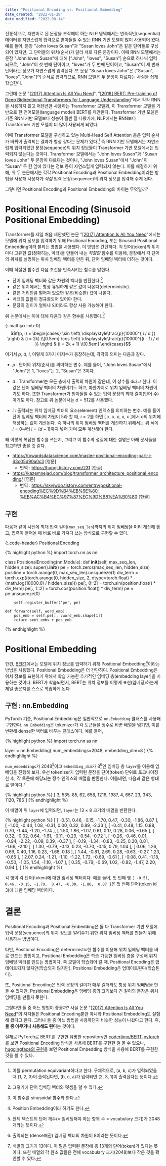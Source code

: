 ```yaml
---
title: "Positional Encoding vs. Positional Embedding"
date_created: "2022-01-28"
date_modified: "2022-08-14"
---
```


전통적으로, 자연어로 된 문장을 조작해야 하는 NLP 영역에서는 연속적인(sequential) 데이터를 자연스럽게 입력으로 받아들일 수 있는 RNN 기반 모델이 많이 사용되어 왔다. 예를 들어, 문장 "John loves Susan"과 "Susan loves John"은 같은 단어들로 구성되어 있지만, 그 단어들의 위치(순서)가 달라 서로 다른 문장이다. 이때 RNN 모델에서는 문장 "John loves Susan"에 대해 ["John", "loves", "Susan"] 순으로 하나씩 입력되므로, "John"이 첫 번째 단어이고, "loves"가 두 번째 단어이고, "Susan"이 세 번째 단어라는 정보가 자연스럽게 입력된다. 또 문장 "Susan loves John"은 ["Susan", "loves", "John"]의 순서로 입력되므로, RNN 모델은 두 문장이 다르다는 사실을 쉽게 학습한다.

그런데 논문 "[[2017] Attention Is All You Need](https://arxiv.org/abs/1706.03762)", "[[2018] BERT: Pre-training of Deep Bidirectional Transformers for Language Understanding](https://arxiv.org/abs/1810.04805)"에서 각각 RNN을 사용하지 않고 어텐션만 사용하는 Transformer 모델과, 이 Transformer 모델을 기반으로 한 언어모델(language model) BERT를 제안한다. Transformer 기반 모델은 기존 RNN 기반 모델보다 성능이 훨씬 잘 나왔기에, NLP에서는 RNN보다 Transformer 기반 모델이 더 많이 사용되게 되었다.

이때 Transformer 모델을 구성하고 있는 Multi-Head Self Attention 층은 입력 순서가 바뀌어 출력되는 결과가 항상 같다는 문제가 있다.[^1] 즉 RNN 기반 모델에서는 자연스럽게 입력되었던 문장(sequence)의 위치 정보들이 Transformer 기반 모델에서는 입력되지 않는다는 것이다. Transformer 모델에서는 "John loves Susan"과 "Susan loves John" 두 문장이 다르다는 것이나, "John loves Susan"에서 "John"이 "Susan" 두 칸 앞에 있다는 정보 등이 자연스럽게 입력되지 않는다. 이를 해결하기 위해, 위 두 논문에서는 각각 Positional Encoding과 Positional Embedding이라는 방법을 사용해 사용자가 *직접* 입력 문장(sequence)의 위치 정보를 입력해 주게 된다.

[^1]: 이를 permutation equivariant하다고 한다. 구체적으로, (a, b, c)가 입력되었을 때 (1, 2, 3)이 출력된다면, (b, c, a)가 입력되면 (2, 3, 1)이 출력된다는 뜻이다.

그렇다면 Positional Encoding과 Positional Embedding의 차이는 무엇일까?

# Positional Encoding (Sinusoid Positional Embedding)

Transformer를 제일 처음 제안했던 논문 "[[2017] Attention Is All You Need](https://arxiv.org/abs/1706.03762)"에서는 모델에 위치 정보를 입력하기 위해 Positional Encoding, 또는 Sinusoid Positional Embedding이라 불리는 방법을 사용했다. 이 방법은 간단하다. 각 단어(token)의 위치마다 고유한 값(정확히는, 벡터)을 만들어 내는 *적절한* 함수를 이용해, 문장에서 각 단어의 위치를 설명하는 위치 임베딩 벡터를 만든 뒤, 단어 임베딩 벡터에 더하는 것이다.

이때 적절한 함수란 다음 조건을 만족시키는 함수를 말한다.

- 단어 임베딩 벡터와 같은 차원의 벡터를 반환한다.[^2]
- 같은 위치에서는 항상 유일하게 같은 값이 나온다(deterministic).
- 같은 거리만큼 떨어져 있으면 같은(비슷한) 값이 나온다.
- 벡터의 값들이 정규화되어 있어야 한다.
- 문장의 길이가 얼마나 되더라도 항상 사용 가능해야 한다.

[^2]: 그렇기에 단어 임베딩 벡터와 덧셈을 할 수 있다.

위 논문에서는 이에 대해 다음과 같은 함수를 사용했다.[^3]

[^3]: 이 함수를 sinusoidal 함수라 한다.

{:.mathjax-mb-0}
$$f(p, i) = \begin{cases}
\sin \left( \displaystyle\frac{p}{10000^{   i    / d  }} \right) & (i = 2k) \\[0.5em]
\cos \left( \displaystyle\frac{p}{10000^{(i - 1) / d  }} \right) & (i = 2k + 1) \\[0.5em]
\end{cases}$$

여기서 $p$, $d$, $i$, 이렇게 3가지 미지수가 등장하는데, 각각의 의미는 다음과 같다.

- $p$ : 단어의 위치(순서)를 의미하는 변수. 예를 들어, "John loves Susan"에서 "John"은 1, "loves"는 2, "Susan"은 3이다.

- $d$ : Transformer는 모든 층에서 출력의 차원이 같은데, 이 상수를 $d$라고 한다. 이 값은 단어 임베딩 벡터의 차원이기도 하고, 마찬가지로 위치 임베딩 벡터의 차원이기도 하다. 또한 Transformer가 받아들일 수 있는 입력 문장의 최대 길이(단어 수)이기도 하다. 참고로 위 논문에서는 $d = 512$를 사용했다.

- $i$ : 출력되는 위치 임베딩 벡터의 요소(element) 인덱스를 의미하는 변수. 예를 들어 단어 임베딩 벡터의 차원이 5라 할 때, $i = 2$를 하면 [ x, x, o, x, x ]에서 o의 위치에 해당하는 값이 계산된다. 즉 하나의 위치 임베딩 벡터를 계산하기 위해서는 위 식에 $i = 0$부터 $i = (d-1)$까지 넣어 가며 모두 계산해야 한다.

왜 이렇게 복잡한 함수를 쓰는지, 그리고 이 함수의 성질에 대한 설명은 아래 문서들을 참고하면 좋을 것 같다.

- <https://towardsdatascience.com/master-positional-encoding-part-i-63c05d90a0c3>  [영문]
  - 번역 : <https://hongl.tistory.com/231>  [한글]
- <https://kazemnejad.com/blog/transformer_architecture_positional_encoding/>  [영문]
  - 번역 : <https://skyjwoo.tistory.com/entry/positional-encoding%EC%9D%B4%EB%9E%80-%EB%AC%B4%EC%97%87%EC%9D%B8%EA%B0%80>  [한글]

## 구현

다음과 같이 사전에 최대 입력 길이(`max_seq_len`)까지의 위치 임베딩을 미리 계산해 놓고, 입력이 들어올 때 바로 바로 가져다 쓰는 방식으로 구현할 수 있다.

{:.code-header}
Positional Encoding

{% highlight python %}
import torch.nn as nn

class PositionalEncoding(nn.Module):
    def __init__(self, max_seq_len, hidden_size):
        super().__init__()
        pe = torch.zeros(max_seq_len, hidden_size)
        position = torch.arange(0, max_seq_len).unsqueeze(1)
        div_term = torch.exp((torch.arange(0, hidden_size, 2, dtype=torch.float) *
                              -(math.log(10000.0) / hidden_size)))
        pe[:, 0::2] = torch.sin(position.float() * div_term)
        pe[:, 1::2] = torch.cos(position.float() * div_term)
        pe = pe.unsqueeze(0)
        
        self.register_buffer('pe', pe)
    
    def forward(self, word_emb):
        pos_emb = self.pe[:, :word_emb.shape[1]]
        return sent_embs + pos_emb
{% endhighlight %}

# Positional Embedding

한편, [BERT](https://arxiv.org/abs/1810.04805)에서는 모델에 위치 정보를 입력하기 위해 Positional Embedding[^4]이라는 방법을 사용했다. Positional Embedding은 더 간단하다. Positional Embedding은 위치 정보를 표현하기 위해서 학습 가능한 추가적인 임베딩 층(embedding layer)을 사용하는 것이다. BERT가 학습되면서, BERT는 위치 정보를 어떻게 표현(임베딩)하는게 제일 좋은지를 스스로 학습하게 된다.

[^4]: Position Embedding이라 하기도 한다.

## 구현 : nn.Embedding

PyTorch 기준, Positional Embedding은 일반적으로 `nn.Embedding` 클래스를 사용해 구현한다. `nn.Embedding`은 tokenizer가 각 토큰들을 정수로 바꾼 배열을 넘기면, 이를 변환해 dense한 벡터로 바꾸는 클래스이다. 예를 들어,

{% highlight python %}
import torch.nn as nn

layer = nn.Embedding(
    num_embeddings=2048,
    embedding_dim=8
)
{% endhighlight %}

`num_embeddings`가 2048[^5]이고 `embedding_dim`가 8[^6]인 임베딩 층 `layer`를 이용해 임베딩을 진행해 보자. 우선 tokenizer가 입력된 문장을 단어(token) 단위로 토크나이징 한 후, 각 토큰에 해당되는 정수 인덱스의 배열을 반환한다. 이를테면, 다음과 같은 형태로 말이다.[^7]

[^5]: 전체 텍스트의 단어 개수(= 임베딩해야 하는 항목 수 = vocabulary 크기)가 2048개라는 뜻이다.
[^6]: 출력되는 (dense해진) 임베딩 벡터의 차원이 8이라는 뜻이다.
[^7]: 배열의 크기가 13이다. 이 말은 입력된 문장에 총 13개의 단어(token)가 있다는 뜻이다. 또한 배열의 각 원소 값들은 전체 vocabulary 크기(2048)보다 작은 것을 확인할 수 있다.

{% highlight python %}
[ 3, 535, 85, 62, 658, 1216, 1987, 4, 667, 23, 343, 1120, 786 ]
{% endhighlight %}

이 배열이 위 `layer`에 입력되면, `layer`는 13 × 8 크기의 배열을 반환한다.

{% highlight python %}
[
  [ -0.51,  0.46, -0.15, -1.70,  0.47, -0.30, -1.86,  0.87 ],
  [ -1.00, -0.44,  1.08, -0.31,  0.00,  0.32,  0.89, -2.33 ],
  [ -0.41,  0.48,  1.15,  0.88,  0.70, -1.44, -1.20, -1.74 ],
  [  1.50,  1.86, -1.07,  0.61,  0.17,  0.28,  0.06, -0.65 ],
  [  0.32, -0.02,  0.64, -1.61, -0.11, -0.29, -0.54, -0.72 ],
  [ -0.26, -0.46,  0.01, -0.94, -2.22, -0.09,  0.39, -0.37 ],
  [ -0.19, -1.34, -0.83, -0.25,  0.20,  0.81, -1.66, -2.10 ],
  [  1.30, -0.79, -0.13,  0.23, -0.70, -0.15,  0.79,  1.04 ],
  [  0.06,  1.26,  0.69,  0.40,  1.16,  0.23, -1.68,  0.18 ],
  [  1.44, -0.81,  2.69,  0.28, -0.63, -0.27,  1.23, -0.65 ],
  [  2.07,  0.24, -1.21, -1.10, -1.22,  1.72, -0.69, -0.61 ],
  [ -0.08,  0.41, -1.18, -0.50, -1.05,  1.54, -1.10, -1.07 ],
  [  0.35, -0.79, -0.69,  1.02, -0.82, -1.47,  2.20,  0.94 ],
]
{% endhighlight %}

각 행이 각 단어(token)에 대한 임베딩 벡터이다. 예를 들어, 첫 번째 행 `[ -0.51,  0.46, -0.15, -1.70,  0.47, -0.30, -1.86,  0.87 ]`은 첫 번째 단어(token id 3)에 대한 임베딩 벡터이다.

# 결론

Positional Encoding과 Positional Embedding은 둘 다 Transformer 기반 모델에 입력 문장(sequence)의 위치 정보를 알려주기 위한 위치 임베딩 벡터를 만들기 위해 사용하는 방법이다.

다만, Positional Encoding은 deterministic한 함수를 이용해 위치 임베딩 벡터를 바로 만드는 방법이고, Positional Embedding은 학습 가능한 임베딩 층을 구성해 위치 임베딩 벡터를 만드는 방법이다. 즉 모델이 학습되어 갈 때, Positional Encoding은 업데이트되지 않지만(학습되지 않지만), Positional Embedding은 업데이트된다(학습된다).

또, Positional Encoding은 입력 문장의 길이가 매우 길더라도 항상 위치 임베딩을 만들 수 있지만, Positional Embedding은 임베딩 층의 크기보다 긴 길이의 문장은 위치 임베딩을 만들지 못한다.

그렇다면 둘 중 어느 방법이 좋을까? 사실 논문 "[[2017] Attention Is All You Need](https://arxiv.org/abs/1706.03762)"의 저자들은 Positional Encoding뿐만 아니라 Positional Embedding도 실험해 봤다고 한다. 그러나 둘 중 어느 방법을 사용하던지 비슷한 성능이 나왔다고 한다. 즉, **둘 중 아무거나 사용해도 된다**는 것이다.

실제로 PyTorch로 BERT를 구현한 유명한 repository인 [codertimo/BERT-pytorch](https://github.com/codertimo/BERT-pytorch)를 보면 Positional Encoding 방식을 사용해 BERT를 구현한 걸 볼 수 있으나, [huggingface의 구현](https://github.com/huggingface/transformers)을 보면 Positional Embedding 방식을 사용해 BERT를 구현한 것을 볼 수 있다.
